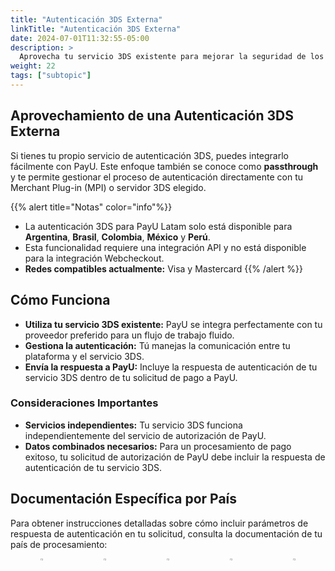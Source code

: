 ```yaml
---
title: "Autenticación 3DS Externa"
linkTitle: "Autenticación 3DS Externa"
date: 2024-07-01T11:32:55-05:00
description: >
  Aprovecha tu servicio 3DS existente para mejorar la seguridad de los pagos con la integración passthrough de PayU.
weight: 22
tags: ["subtopic"]
---
```


## Aprovechamiento de una Autenticación 3DS Externa
Si tienes tu propio servicio de autenticación 3DS, puedes integrarlo fácilmente con PayU. Este enfoque también se conoce como **passthrough** y te permite gestionar el proceso de autenticación directamente con tu Merchant Plug-in (MPI) o servidor 3DS elegido.

{{% alert title="Notas" color="info"%}}
* La autenticación 3DS para PayU Latam solo está disponible para **Argentina**, **Brasil**, **Colombia**, **México** y **Perú**.
* Esta funcionalidad requiere una integración API y no está disponible para la integración Webcheckout.
* **Redes compatibles actualmente:** Visa y Mastercard
{{% /alert %}}

## Cómo Funciona
* **Utiliza tu servicio 3DS existente:** PayU se integra perfectamente con tu proveedor preferido para un flujo de trabajo fluido.
* **Gestiona la autenticación:** Tú manejas la comunicación entre tu plataforma y el servicio 3DS.
* **Envía la respuesta a PayU:** Incluye la respuesta de autenticación de tu servicio 3DS dentro de tu solicitud de pago a PayU.

### Consideraciones Importantes
* **Servicios independientes:** Tu servicio 3DS funciona independientemente del servicio de autorización de PayU.
* **Datos combinados necesarios:** Para un procesamiento de pago exitoso, tu solicitud de autorización de PayU debe incluir la respuesta de autenticación de tu servicio 3DS.

## Documentación Específica por País
Para obtener instrucciones detalladas sobre cómo incluir parámetros de respuesta de autenticación en tu solicitud, consulta la documentación de tu país de procesamiento:

<div style="display: flex;">
  <div style="float: left;width: 50%;text-align: center;">
    <a href='{{< ref "Payments-API-Argentina.md#consideraciones" >}}'><img src="/assets/Argentina.png" width="16%"/></a>
  </div>
  <div style="float: left;width: 50%;text-align: center;">
    <a href='{{< ref "Payments-API-Brazil.md#consideraciones" >}}'><img src="/assets/Brasil.png" width="16%"/></a>
  </div>
  <div style="float: left;width: 50%;text-align: center;">
    <a href='{{< ref "Payments-API-Colombia.md#consideraciones" >}}'><img src="/assets/Colombia.png" width="16%"/></a>
  </div>
  <div style="float: left;width: 50%;text-align: center;">
      <a href='{{< ref "Payments-API-Mexico.md#considerations" >}}'><img src="/assets/Mexico.png" width="16%"/></a>
    </div>
  <div style="float: left;width: 50%;text-align: center;">
    <a href='{{< ref "Payments-API-Peru.md#consideraciones" >}}'><img src="/assets/Peru.png" width="16%"/></a>
  </div>
</div>
<br>
